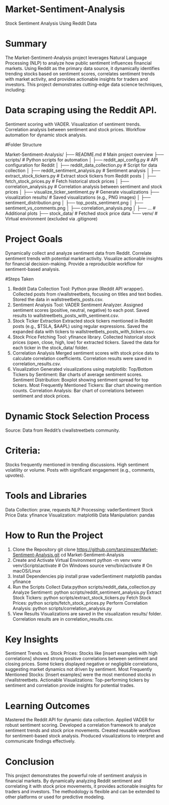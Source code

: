 # Market-Sentiment-Analysis
Stock Sentiment Analysis Using Reddit Data

# Summary
The Market-Sentiment-Analysis project leverages Natural Language Processing (NLP) to analyze how public sentiment influences financial markets. Using Reddit as the primary data source, it dynamically identifies trending stocks based on sentiment scores, correlates sentiment trends with market activity, and provides actionable insights for traders and investors. This project demonstrates cutting-edge data science techniques, including:

# Data scraping using the Reddit API.
Sentiment scoring with VADER.
Visualization of sentiment trends.
Correlation analysis between sentiment and stock prices.
Workflow automation for dynamic stock analysis.


#Folder Structure

Market-Sentiment-Analysis/
├── README.md                     # Main project overview
├── scripts/                      # Python scripts for automation
│   ├── reddit_api_config.py      # API configuration for Reddit
│   ├── reddit_data_collection.py # Script for data collection
│   ├── reddit_sentiment_analysis.py # Sentiment analysis
│   ├── extract_stock_tickers.py  # Extract stock tickers from Reddit posts
│   ├── fetch_stock_prices.py     # Fetch historical stock prices
│   ├── correlation_analysis.py   # Correlation analysis between sentiment and stock prices
│   ├── visualize_ticker_sentiment.py # Generate visualizations
├── visualization results/        # Saved visualizations (e.g., PNG images)
│   ├── sentiment_distribution.png
│   ├── top_posts_sentiment.png
│   ├── sentiment_vs_comments.png
│   ├── correlation_analysis.png
│   ├── ...                       # Additional plots
├── stock_data/                   # Fetched stock price data
└── venv/                         # Virtual environment (excluded via .gitignore)


# Project Goals
Dynamically collect and analyze sentiment data from Reddit.
Correlate sentiment trends with potential market activity.
Visualize actionable insights for financial decision-making.
Provide a reproducible workflow for sentiment-based analysis.


#Steps Taken
1. Reddit Data Collection
Tool: Python praw (Reddit API wrapper).
Collected posts from r/wallstreetbets, focusing on titles and text bodies.
Stored the data in wallstreetbets_posts.csv.
2. Sentiment Analysis
Tool: VADER Sentiment Analyzer.
Assigned sentiment scores (positive, neutral, negative) to each post.
Saved results to wallstreetbets_posts_with_sentiment.csv.
3. Stock Ticker Extraction
Extracted stock tickers mentioned in Reddit posts (e.g., $TSLA, $AAPL) using regular expressions.
Saved the expanded data with tickers to wallstreetbets_posts_with_tickers.csv.
4. Stock Price Fetching
Tool: yfinance library.
Collected historical stock prices (open, close, high, low) for extracted tickers.
Saved the data for each ticker in the stock_data/ folder.
5. Correlation Analysis
Merged sentiment scores with stock price data to calculate correlation coefficients.
Correlation results were saved in correlation_results.csv.
6. Visualization
Generated visualizations using matplotlib:
Top/Bottom Tickers by Sentiment: Bar charts of average sentiment scores.
Sentiment Distribution: Boxplot showing sentiment spread for top tickers.
Most Frequently Mentioned Tickers: Bar chart showing mention counts.
Correlation Analysis: Bar chart of correlations between sentiment and stock prices.


# Dynamic Stock Selection Process
Source: Data from Reddit’s r/wallstreetbets community.


# Criteria:
Stocks frequently mentioned in trending discussions.
High sentiment volatility or volume.
Posts with significant engagement (e.g., comments, upvotes).


# Tools and Libraries
Data Collection: praw, requests
NLP Processing: vaderSentiment
Stock Price Data: yfinance
Visualization: matplotlib
Data Manipulation: pandas


# How to Run the Project
1. Clone the Repository
git clone https://github.com/tanzimozer/Market-Sentiment-Analysis.git
cd Market-Sentiment-Analysis
2. Create and Activate Virtual Environment
python -m venv venv
venv\Scripts\activate  # On Windows
source venv/bin/activate  # On macOS/Linux
3. Install Dependencies
pip install praw vaderSentiment matplotlib pandas yfinance
4. Run the Scripts
Collect Data:python scripts/reddit_data_collection.py
Analyze Sentiment: python scripts/reddit_sentiment_analysis.py
Extract Stock Tickers:
python scripts/extract_stock_tickers.py
Fetch Stock Prices: python scripts/fetch_stock_prices.py
Perform Correlation Analysis: python scripts/correlation_analysis.py
5. View Results
Visualizations are saved in the visualization results/ folder.
Correlation results are in correlation_results.csv.


# Key Insights
Sentiment Trends vs. Stock Prices:
Stocks like [insert examples with high correlations] showed strong positive correlations between sentiment and closing prices.
Some tickers displayed negative or negligible correlations, suggesting market dynamics not driven by sentiment.
Most Frequently Mentioned Stocks:
[Insert examples] were the most mentioned stocks in r/wallstreetbets.
Actionable Visualizations:
Top-performing tickers by sentiment and correlation provide insights for potential trades.


# Learning Outcomes
Mastered the Reddit API for dynamic data collection.
Applied VADER for robust sentiment scoring.
Developed a correlation framework to analyze sentiment trends and stock price movements.
Created reusable workflows for sentiment-based stock analysis.
Produced visualizations to interpret and communicate findings effectively.


# Conclusion
This project demonstrates the powerful role of sentiment analysis in financial markets. By dynamically analyzing Reddit sentiment and correlating it with stock price movements, it provides actionable insights for traders and investors. The methodology is flexible and can be extended to other platforms or used for predictive modeling.
